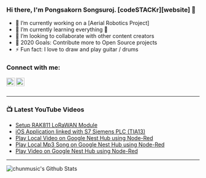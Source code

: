 ### Hi there, I'm Pongsakorn Songsuroj. [codeSTACKr][website] 👋

- 🔭 I’m currently working on a [Aerial Robotics Project]
- 🌱 I’m currently learning everything 🤣
- 👯 I’m looking to collaborate with other content creators
- 🥅 2020 Goals: Contribute more to Open Source projects
- ⚡ Fun fact: I love to draw and play guitar / drums

### Connect with me:

[<img align="left" alt="chunmusic | YouTube" width="22px" src="https://cdn.jsdelivr.net/npm/simple-icons@v3/icons/youtube.svg" />][youtube]
[<img align="left" alt="chunmusic | LinkedIn" width="22px" src="https://cdn.jsdelivr.net/npm/simple-icons@v3/icons/linkedin.svg" />][linkedin]


<br />
<br />

---

### 📺 Latest YouTube Videos
<!-- YOUTUBE:START -->
- [Setup RAK811 LoRaWAN Module](https://www.youtube.com/watch?v=dC5qsv1Oq5g)
- [iOS Application linked with S7 Siemens PLC (TIA13)](https://www.youtube.com/watch?v=e_DtxT1Eq1c)
- [Play Local Video on Google Nest Hub using Node-Red](https://www.youtube.com/watch?v=U_BMwKxpQH0)
- [Play Local Mp3 Song on Google Nest Hub using Node-Red](https://www.youtube.com/watch?v=XoSo9Mltlpc)
- [Play Video on Google Nest Hub using Node-Red](https://www.youtube.com/watch?v=L4tTMAKKq_I)
<!-- YOUTUBE:END -->

---

<img align="left" alt="chunmusic's Github Stats" src="https://github-readme-stats.vercel.app/api?username=chunmusic&show_icons=true&hide_border=true" />

[youtube]: https://youtube.com/chunzps
[linkedin]: https://www.linkedin.com/in/pongsakorn-songsuroj-464b7854/
